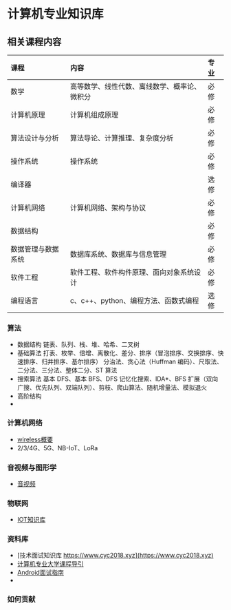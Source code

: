 # 计算机专业知识库
## 相关课程内容

| 课程 | 内容 | 专业|
|:---|:----|:-----|
| 数学| 高等数学、线性代数、离线数学、概率论、微积分 | 必修  |
| 计算机原理 | 计算机组成原理 | 必修  |
| 算法设计与分析 | 算法导论、计算推理、复杂度分析 | 必修  |
| 操作系统 | 操作系统 | 必修  |
| 编译器 |  | 选修  |
| 计算机网络| 计算机网络、架构与协议 | 必修  |
| 数据结构 |  | 必修  |
| 数据管理与数据系统 | 数据库系统、数据库与信息管理 | 必修  |
| 软件工程 |  软件工程、软件构件原理、面向对象系统设计 | 必修  |
| 编程语言 |  c、c++、python、编程方法、函数式编程 | 选修  |



### 算法
 - 数据结构
  链表、队列、栈、堆、哈希、二叉树
 - 基础算法
    打表、枚举、倍增、离散化、差分、排序（冒泡排序、交换排序、快速排序、归并排序、基尔排序）
    分治法、贪心法（Huffman 编码）、尺取法、二分法、三分法、整体二分、ST 算法
 - 搜索算法
    基本 DFS、基本 BFS、DFS 记忆化搜索、IDA*、BFS 扩展（双向广搜、优先队列、双端队列）、剪枝、爬山算法、随机增量法、模拟退火
 - 高阶结构
 - 

### 计算机网络

- [wireless概要](./docs/2022/01/wireless-network.md)
- 2/3/4G、5G、NB-IoT、LoRa

### 音视频与图形学

- [音视频](./docs/media/README.md)
### 物联网

- [IOT知识库](./docs/2022/README.md)

### 资料库
- [技术面试知识库 https://www.cyc2018.xyz](https://www.cyc2018.xyz)
- [计算机专业大学课程导引](https://hackway.org/docs/cs/intro)
- [Android面试指南](https://lrh1993.gitbooks.io/android_interview_guide/content/)
- 
### 如何贡献